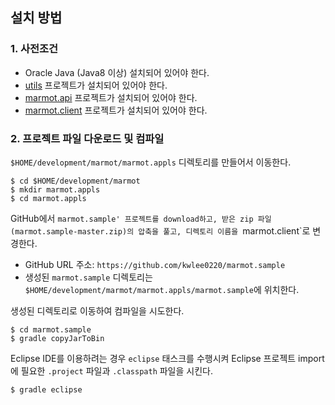 ## 설치 방법

### 1. 사전조건

* Oracle Java (Java8 이상) 설치되어 있어야 한다.
* [utils](https://github.com/kwlee0220/marmot.client.dist) 프로젝트가 설치되어 있어야 한다.
* [marmot.api](https://github.com/kwlee0220/marmot.api) 프로젝트가 설치되어 있어야 한다.
* [marmot.client](https://github.com/kwlee0220/marmot.client) 프로젝트가 설치되어 있어야 한다.

### 2. 프로젝트 파일 다운로드 및 컴파일
`$HOME/development/marmot/marmot.appls` 디렉토리를 만들어서 이동한다. 
<pre><code>$ cd $HOME/development/marmot
$ mkdir marmot.appls
$ cd marmot.appls
</code></pre>

GitHub에서 `marmot.sample' 프로젝트를 download하고, 받은 zip 파일 (marmot.sample-master.zip)의
압축을 풀고, 디렉토리 이름을 `marmot.client`로 변경한다.
* GitHub URL 주소: `https://github.com/kwlee0220/marmot.sample`
* 생성된  `marmot.sample` 디렉토리는 `$HOME/development/marmot/marmot.appls/marmot.sample`에 위치한다.

생성된 디렉토리로 이동하여 컴파일을 시도한다.
<pre><code>$ cd marmot.sample
$ gradle copyJarToBin
</code></pre>

Eclipse IDE를 이용하려는 경우 `eclipse` 태스크를 수행시켜 Eclipse 프로젝트 import에
필요한 `.project` 파일과 `.classpath` 파일을 시킨다.
<pre><code>$ gradle eclipse</code></pre>
